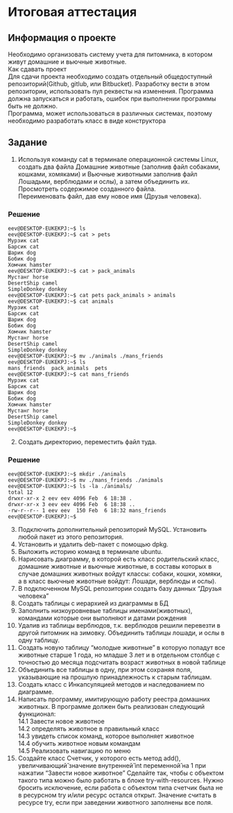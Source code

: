 # Итоговая аттестация

## Информация о проекте
Необходимо организовать систему учета для питомника, в котором живут домашние и вьючные животные.  
Как сдавать проект  
Для сдачи проекта необходимо создать отдельный общедоступный репозиторий(Github, gitlub, или Bitbucket). 
Разработку вести в этом репозитории, использовать пул реквесты на изменения. Программа должна запускаться и работать, 
ошибок при выполнении программы быть не должно.  
Программа, может использоваться в различных системах, поэтому необходимо разработать класс в виде конструктора

## Задание
1. Используя команду cat в терминале операционной системы Linux, создать два файла Домашние животные 
(заполнив файл собаками, кошками, хомяками) и Вьючные животными заполнив файл Лошадьми, верблюдами и ослы), 
а затем объединить их. Просмотреть содержимое созданного файла.  
Переименовать файл, дав ему новое имя (Друзья человека).

### Решение

```shell
eev@DESKTOP-EUKEKPJ:~$ ls
eev@DESKTOP-EUKEKPJ:~$ cat > pets
Мурзик cat
Барсик cat
Шарик dog
Бобик dog
Хомчик hamster
eev@DESKTOP-EUKEKPJ:~$ cat > pack_animals
Мустанг horse
DesertShip camel
SimpleDonkey donkey
eev@DESKTOP-EUKEKPJ:~$ cat pets pack_animals > animals
eev@DESKTOP-EUKEKPJ:~$ cat animals
Мурзик cat
Барсик cat
Шарик dog
Бобик dog
Хомчик hamster
Мустанг horse
DesertShip camel
SimpleDonkey donkey
eev@DESKTOP-EUKEKPJ:~$ mv ./animals ./mans_friends
eev@DESKTOP-EUKEKPJ:~$ ls
mans_friends  pack_animals  pets
eev@DESKTOP-EUKEKPJ:~$ cat mans_friends
Мурзик cat
Барсик cat
Шарик dog
Бобик dog
Хомчик hamster
Мустанг horse
DesertShip camel
SimpleDonkey donkey
eev@DESKTOP-EUKEKPJ:~$
```

2. Создать директорию, переместить файл туда.

### Решение

```shell
eev@DESKTOP-EUKEKPJ:~$ mkdir ./animals
eev@DESKTOP-EUKEKPJ:~$ mv ./mans_friends ./animals
eev@DESKTOP-EUKEKPJ:~$ ls -la ./animals/
total 12
drwxr-xr-x 2 eev eev 4096 Feb  6 18:38 .
drwxr-xr-x 3 eev eev 4096 Feb  6 18:38 ..
-rw-r--r-- 1 eev eev  150 Feb  6 18:32 mans_friends
eev@DESKTOP-EUKEKPJ:~$
```

3. Подключить дополнительный репозиторий MySQL. Установить любой пакет из этого репозитория.
4. Установить и удалить deb-пакет с помощью dpkg.
5. Выложить историю команд в терминале ubuntu.
6. Нарисовать диаграмму, в которой есть класс родительский класс, домашние животные и вьючные животные, 
в составы которых в случае домашних животных войдут классы: собаки, кошки, хомяки, а в класс вьючные животные 
войдут: Лошади, верблюды и ослы).
7. В подключенном MySQL репозитории создать базу данных “Друзья человека”
8. Создать таблицы с иерархией из диаграммы в БД
9. Заполнить низкоуровневые таблицы именами(животных), командами которые они выполняют и датами рождения
10. Удалив из таблицы верблюдов, т.к. верблюдов решили перевезти в другой питомник на зимовку. 
Объединить таблицы лошади, и ослы в одну таблицу.
11. Создать новую таблицу “молодые животные” в которую попадут все животные старше 1 года, но младше 3 лет и в 
отдельном столбце с точностью до месяца подсчитать возраст животных в новой таблице
12. Объединить все таблицы в одну, при этом сохраняя поля, указывающие на прошлую принадлежность к старым таблицам.
13. Создать класс с Инкапсуляцией методов и наследованием по диаграмме.
14. Написать программу, имитирующую работу реестра домашних животных.
    В программе должен быть реализован следующий функционал:  
    14.1 Завести новое животное  
    14.2 определять животное в правильный класс  
    14.3 увидеть список команд, которое выполняет животное  
    14.4 обучить животное новым командам  
    14.5 Реализовать навигацию по меню  
15. Создайте класс Счетчик, у которого есть метод add(), увеличивающий̆ значение внутренней̆ int переменной̆ на 1 
при нажатии “Завести новое животное” Сделайте так, чтобы с объектом такого типа можно было работать в 
блоке try-with-resources. Нужно бросить исключение, если работа с объектом типа счетчик была не в 
ресурсном try и/или ресурс остался открыт. Значение считать в ресурсе try, 
если при заведении животного заполнены все поля.